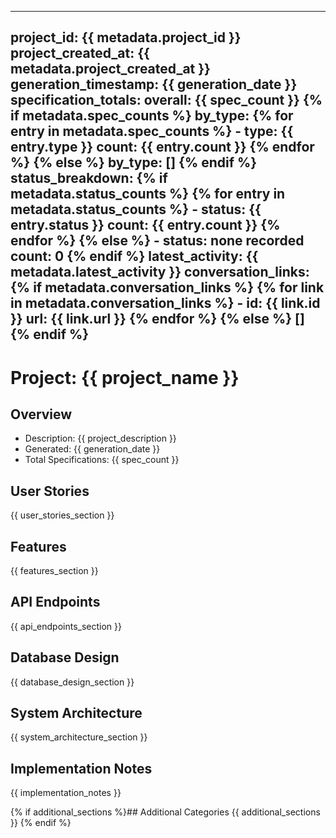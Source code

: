 <!--
    Markdown export template optimised for AI coding agents.
    Structured front matter ensures downstream tools can parse metadata while
    the main body mirrors specification categories with consistent headings.
-->
---
project_id: {{ metadata.project_id }}
project_created_at: {{ metadata.project_created_at }}
generation_timestamp: {{ generation_date }}
specification_totals:
  overall: {{ spec_count }}
{% if metadata.spec_counts %}
  by_type:
{% for entry in metadata.spec_counts %}    - type: {{ entry.type }}
      count: {{ entry.count }}
{% endfor %}
{% else %}
  by_type: []
{% endif %}
status_breakdown:
{% if metadata.status_counts %}
{% for entry in metadata.status_counts %}  - status: {{ entry.status }}
    count: {{ entry.count }}
{% endfor %}
{% else %}  - status: none recorded
    count: 0
{% endif %}
latest_activity: {{ metadata.latest_activity }}
conversation_links:
{% if metadata.conversation_links %}
{% for link in metadata.conversation_links %}  - id: {{ link.id }}
    url: {{ link.url }}
{% endfor %}
{% else %}
  []
{% endif %}
---
# Project: {{ project_name }}

## Overview
- Description: {{ project_description }}
- Generated: {{ generation_date }}
- Total Specifications: {{ spec_count }}

## User Stories
{{ user_stories_section }}

## Features
{{ features_section }}

## API Endpoints
{{ api_endpoints_section }}

## Database Design
{{ database_design_section }}

## System Architecture
{{ system_architecture_section }}

## Implementation Notes
{{ implementation_notes }}

{% if additional_sections %}## Additional Categories
{{ additional_sections }}
{% endif %}

<!-- End of export template -->
